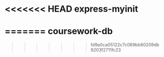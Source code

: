 <<<<<<< HEAD
express-myinit
==============
=======
coursework-db
=============
>>>>>>> fd9a0ca05122c7c069bb80209db9203f2711fc23
